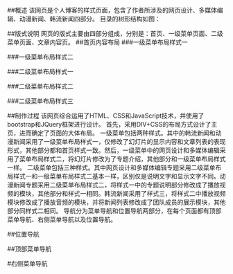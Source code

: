 ##概述
该网页是个人博客的样式页面，包含了作者所涉及的网页设计、多媒体编辑、动漫新闻、韩流新闻四部分。
目录的树形结构如图：
 
##版式说明
网页的版式主要由四部分组成，分别是：首页、一级菜单页面、二级菜单页面、文章内容页。
##首页内容布局
###一级菜单布局样式一

###一级菜单布局样式二

###二级菜单布局样式一

###二级菜单布局样式二

###二级菜单布局样式三

##制作过程
该网页综合运用了HTML、CSS和JavaScript技术，并使用了bootstrap和JQuery框架进行设计。
首先，采用DIV+CSS的布局方式设计了主页，进而确定了页面的大体布局。
一级菜单包括两种样式。其中的韩流新闻和动漫新闻采用了一级菜单布局样式一，仅修改了幻灯片的显示内容和文章列表的表现形式，其他部分都和首页样式一致。然后，一级菜单中的网页设计和多媒体编辑采用了菜单布局样式二，将幻灯片修改为了专题介绍，其他部分和一级菜单布局样式一样。
二级菜单包括三种样式。其中网页设计和多媒体编辑专题采用二级菜单布局样式一和一级菜单布局样式二基本一样，区别仅是说明文字和显示文字不同。动漫新闻专题采用二级菜单布局样式二，将样式一中的专题说明部分修改成了播放视频的模块，其他部分和样式一相同。韩流新闻采用了样式三，将样式二中播放视频模块修改成了播放音频的模块，并将新闻列表修改成了团队成员的展示模块，其他部分同样式二相同。
导航分为菜单导航和位置导航两部分，在每个页面都有顶部菜单导航、右侧菜单导航以及位置导航。

##位置导航
 
##顶部菜单导航
 
#右侧菜单导航
 

